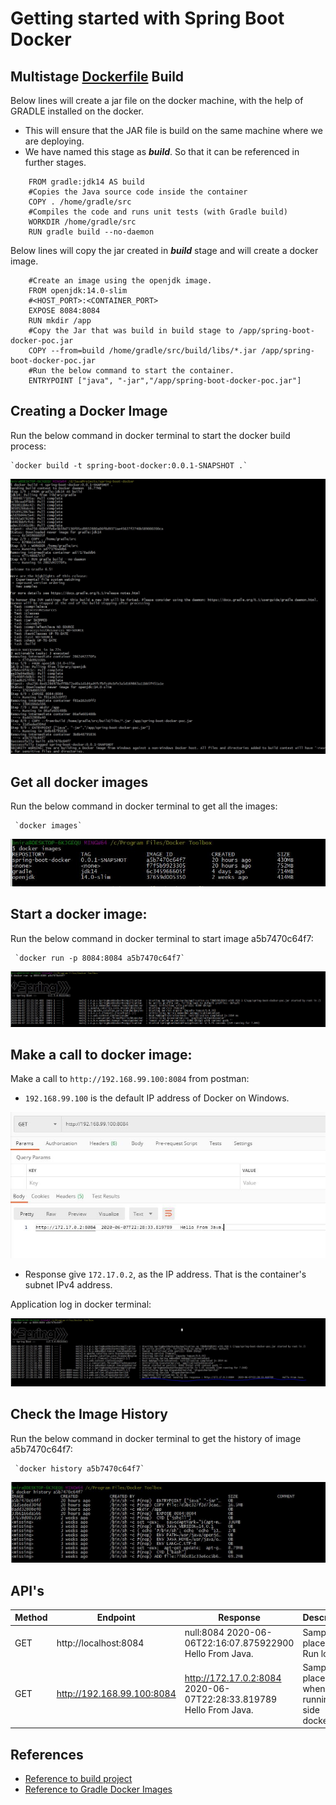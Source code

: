 # Getting started with Spring Boot Docker

## Multistage [Dockerfile](Dockerfile) Build
 Below lines will create a jar file on the docker machine, with the help of GRADLE installed on the docker.
   - This will ensure that the JAR file is build on the same machine where we are deploying.
   - We have named this stage as **_build_**. So that it can be referenced in further stages.
>
        FROM gradle:jdk14 AS build
        #Copies the Java source code inside the container
        COPY . /home/gradle/src
        #Compiles the code and runs unit tests (with Gradle build)
        WORKDIR /home/gradle/src
        RUN gradle build --no-daemon
 Below lines will copy the jar created in **_build_** stage and will create a docker image.
>
        #Create an image using the openjdk image.
        FROM openjdk:14.0-slim
        #<HOST_PORT>:<CONTAINER_PORT>
        EXPOSE 8084:8084
        RUN mkdir /app
        #Copy the Jar that was build in build stage to /app/spring-boot-docker-poc.jar
        COPY --from=build /home/gradle/src/build/libs/*.jar /app/spring-boot-docker-poc.jar
        #Run the below command to start the container.
        ENTRYPOINT ["java", "-jar","/app/spring-boot-docker-poc.jar"]        
        
## Creating a Docker Image
Run the below command in docker terminal to start the docker build process: 
    
    `docker build -t spring-boot-docker:0.0.1-SNAPSHOT .`
   ![Image is build](image/Muiti-stage-docker-build.jpg)

## Get all docker images
 Run the below command in docker terminal to get all the images: 

     `docker images`

   ![List of images](image/list_of_images.jpg)

 ## Start a docker image:
 Run the below command in docker terminal to start image a5b7470c64f7: 

     `docker run -p 8084:8084 a5b7470c64f7`

   ![List of images](image/docker_run.jpg)


## Make a call to docker image:
 Make a call to `http://192.168.99.100:8084` from postman: 
 
   - `192.168.99.100` is the default IP address of Docker on Windows.

   ![List of images](image/api_call_to_docker_postman.jpg)
   
   - Response give `172.17.0.2`, as the IP address. That is the container's subnet IPv4 address. 
   
   Application log in docker terminal:

   ![List of images](image/api_call_to_docker_log.jpg)

 ## Check the Image History
 Run the below command in docker terminal to get the history of image a5b7470c64f7: 

     `docker history a5b7470c64f7`

   ![Image is build](image/Image_history.jpg)

## API's

| Method | Endpoint                   | Response                                                               | Description                                     |
|--------|----------------------------|------------------------------------------------------------------------|-------------------------------------------------|
| GET    | http://localhost:8084      | null:8084 2020-06-06T22:16:07.875922900<br>	 Hello From Java.           | Sample call place when Run locally.          |
| GET    | http://192.168.99.100:8084 | http://172.17.0.2:8084 2020-06-07T22:28:33.819789<br>	 Hello From Java. | Sample call placed when running in side docker. |

## References
- [Reference to build project](https://codefresh.io/docs/docs/learn-by-example/java/gradle/) 
- [Reference to Gradle Docker Images](https://hub.docker.com/_/gradle) 